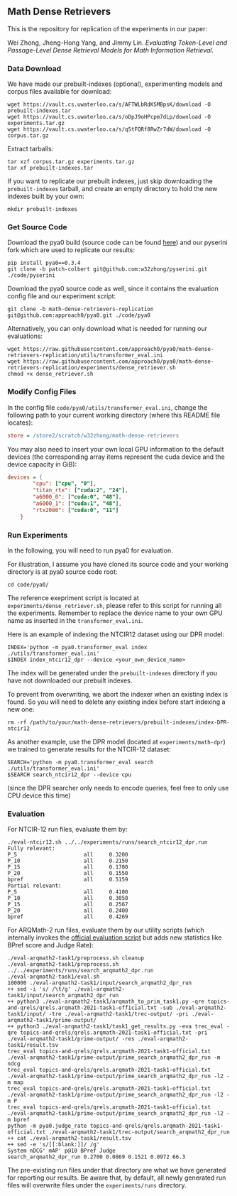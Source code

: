 ## Math Dense Retrievers

This is the repository for replication of the experiments in our paper:

Wei Zhong, Jheng-Hong Yang, and Jimmy Lin. *Evaluating Token-Level and Passage-Level Dense Retrieval Models for Math Information Retrieval*.

### Data Download

We have made our prebuilt-indexes (optional), experimenting models and corpus files available for download:

```shell
wget https://vault.cs.uwaterloo.ca/s/AFTWLbRdKSMBpsK/download -O prebuilt-indexes.tar
wget https://vault.cs.uwaterloo.ca/s/oDpJ9oHPcpm7dLp/download -O experiments.tar.gz
wget https://vault.cs.uwaterloo.ca/s/q5tFQRf8RwZr7dW/download -O corpus.tar.gz
```

Extract tarballs:

```shell
tar xzf corpus.tar.gz experiments.tar.gz
tar xf prebuilt-indexes.tar
```

If you want to replicate our prebuilt indexes,  just skip downloading the `prebuilt-indexes` tarball, and create an empty directory to hold the new indexes built by your own:

```shell
mkdir prebuilt-indexes
```

### Get Source Code

Download the pya0 build (source code can be found [here](https://github.com/approach0/pya0/tree/math-dense-retrievers-replication)) and our pyserini fork which are used to replicate our results:

```shell
pip install pya0==0.3.4
git clone -b patch-colbert git@github.com:w32zhong/pyserini.git ./code/pyserini
```

Download the pya0 source code as well, since it contains the evaluation config file and our experiment script:

```shell
git clone -b math-dense-retrievers-replication git@github.com:approach0/pya0.git ./code/pya0
```

Alternatively, you can only download what is needed for running our evaluations:

```shell
wget https://raw.githubusercontent.com/approach0/pya0/math-dense-retrievers-replication/utils/transformer_eval.ini
wget https://raw.githubusercontent.com/approach0/pya0/math-dense-retrievers-replication/experiments/dense_retriever.sh
chmod +x dense_retriever.sh
```

### Modify Config Files

In the config file `code/pya0/utils/transformer_eval.ini`, change the following path to your current working directory (where this README file locates):

```ini
store = /store2/scratch/w32zhong/math-dense-retrievers
```

You may also need to insert your own local GPU information to the default devices (the corresponding array items represent the cuda device and the device capacity in GiB):

```ini
devices = {
        "cpu": ["cpu", "0"],
        "titan_rtx": ["cuda:2", "24"],
        "a6000_0": ["cuda:0", "48"],
        "a6000_1": ["cuda:1", "48"],
        "rtx2080": ["cuda:0", "11"]
    }
```

### Run Experiments

In the following, you will need to run pya0 for evaluation.

For illustration, I assume you have cloned its source code and your working directory is at pya0 source code root:

```shell
cd code/pya0/
```

The reference exepriment script is located at `experiments/dense_retriever.sh`, please refer to this script for running all the experiments. Remember to replace the device name to your own GPU name as inserted in the `transformer_eval.ini`.

Here is an example of indexing the NTCIR12 dataset using our DPR model:

```shell
INDEX='python -m pya0.transformer_eval index ./utils/transformer_eval.ini'
$INDEX index_ntcir12_dpr --device <your_own_device_name>
```

The index will be generated under the `prebuilt-indexes` directory if you have not downloaded our prebuilt indexes.

To prevent from overwriting, we abort the indexer when an existing index is found. So you will need to delete any existing index before start indexing a new one:

```shell
rm -rf /path/to/your/math-dense-retrievers/prebuilt-indexes/index-DPR-ntcir12
```

As another example, use the DPR model (located at `experiments/math-dpr`) we trained to generate results for the NTCIR-12 dataset:

```shell
SEARCH='python -m pya0.transformer_eval search ./utils/transformer_eval.ini'
$SEARCH search_ntcir12_dpr --device cpu
```

(since the DPR searcher only needs to encode queries, feel free to only use CPU device this time)

### Evaluation

For NTCIR-12 run files, evaluate them by:

```shell
./eval-ntcir12.sh ../../experiments/runs/search_ntcir12_dpr.run 
Fully relevant:
P_5                     all     0.3200
P_10                    all     0.2150
P_15                    all     0.1700
P_20                    all     0.1550
bpref                   all     0.5159
Partial relevant:
P_5                     all     0.4100
P_10                    all     0.3050
P_15                    all     0.2567
P_20                    all     0.2400
bpref                   all     0.4269
```

For ARQMath-2 run files, evaluate them by our utility scripts (which internally invokes the [official evaluation script](https://drive.google.com/drive/folders/15uIdGFo7MPK3IdkpMG2emnwpOdzuNwbN?usp=sharing) but adds new statistics like BPref score and Judge Rate):

```shell
./eval-arqmath2-task1/preprocess.sh cleanup
./eval-arqmath2-task1/preprocess.sh ../../experiments/runs/search_arqmath2_dpr.run
./eval-arqmath2-task1/eval.sh
100000 ./eval-arqmath2-task1/input/search_arqmath2_dpr_run
++ sed -i 's/ /\t/g' ./eval-arqmath2-task1/input/search_arqmath2_dpr_run
++ python3 ./eval-arqmath2-task1/arqmath_to_prim_task1.py -qre topics-and-qrels/qrels.arqmath-2021-task1-official.txt -sub ./eval-arqmath2-task1/input/ -tre ./eval-arqmath2-task1/trec-output/ -pri ./eval-arqmath2-task1/prime-output/
++ python3 ./eval-arqmath2-task1/task1_get_results.py -eva trec_eval -qre topics-and-qrels/qrels.arqmath-2021-task1-official.txt -pri ./eval-arqmath2-task1/prime-output/ -res ./eval-arqmath2-task1/result.tsv
trec_eval topics-and-qrels/qrels.arqmath-2021-task1-official.txt ./eval-arqmath2-task1/prime-output/prime_search_arqmath2_dpr_run -m ndcg
trec_eval topics-and-qrels/qrels.arqmath-2021-task1-official.txt ./eval-arqmath2-task1/prime-output/prime_search_arqmath2_dpr_run -l2 -m map
trec_eval topics-and-qrels/qrels.arqmath-2021-task1-official.txt ./eval-arqmath2-task1/prime-output/prime_search_arqmath2_dpr_run -l2 -m P
trec_eval topics-and-qrels/qrels.arqmath-2021-task1-official.txt ./eval-arqmath2-task1/prime-output/prime_search_arqmath2_dpr_run -l2 -m bpref
python -m pya0.judge_rate topics-and-qrels/qrels.arqmath-2021-task1-official.txt ./eval-arqmath2-task1/trec-output/search_arqmath2_dpr_run
++ cat ./eval-arqmath2-task1/result.tsv
++ sed -e 's/[[:blank:]]/ /g'
System nDCG' mAP' p@10 BPref Judge
search_arqmath2_dpr_run 0.2700 0.0869 0.1521 0.0972 66.3
```

The pre-existing run files under that directory are what we have generated for reporting our results. Be aware that, by default, all newly generated run files will overwrite files under the `experiments/runs` directory.
